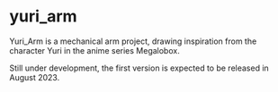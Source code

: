 # yuri_arm
Yuri_Arm is a mechanical arm project, drawing inspiration from the character Yuri in the anime series Megalobox.

Still under development, the first version is expected to be released in August 2023.
